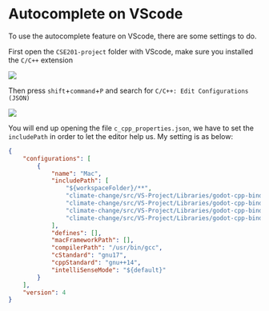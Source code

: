 # Autocomplete on VScode

To use the autocomplete feature on VScode, there are some settings to do.

First open the `CSE201-project` folder with VScode, make sure you installed the `C/C++` extension

![](https://i.imgur.com/K7VtEjP.png)

Then press `shift`+`command`+`P` and search for `C/C++: Edit Configurations (JSON)`

![](https://i.imgur.com/61g6V5h.png)

You will end up opening the file `c_cpp_properties.json`, we have to set the `includePath` in order to let the editor help us. My setting is as below:

```json
{
    "configurations": [
        {
            "name": "Mac",
            "includePath": [
                "${workspaceFolder}/**",
                "climate-change/src/VS-Project/Libraries/godot-cpp-bindings/godot_headers",
                "climate-change/src/VS-Project/Libraries/godot-cpp-bindings/include",
                "climate-change/src/VS-Project/Libraries/godot-cpp-bindings/include/core",
                "climate-change/src/VS-Project/Libraries/godot-cpp-bindings/include/gen",
            ],
            "defines": [],
            "macFrameworkPath": [],
            "compilerPath": "/usr/bin/gcc",
            "cStandard": "gnu17",
            "cppStandard": "gnu++14",
            "intelliSenseMode": "${default}"
        }
    ],
    "version": 4
}
```